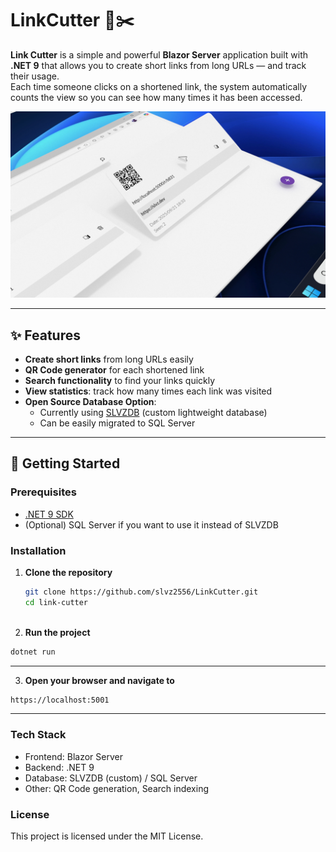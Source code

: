 # LinkCutter 🔗✂️

**Link Cutter** is a simple and powerful **Blazor Server** application built with **.NET 9** that allows you to create short links from long URLs — and track their usage.  
Each time someone clicks on a shortened link, the system automatically counts the view so you can see how many times it has been accessed.

![Preview](preview.jpg)

---

## ✨ Features

- **Create short links** from long URLs easily  
- **QR Code generator** for each shortened link  
- **Search functionality** to find your links quickly  
- **View statistics**: track how many times each link was visited  
- **Open Source Database Option**:  
  - Currently using [SLVZDB](https://github.com/slvz2556/SLVZDB) (custom lightweight database)  
  - Can be easily migrated to SQL Server  

---

## 🚀 Getting Started

### Prerequisites
- [.NET 9 SDK](https://dotnet.microsoft.com/download)
- (Optional) SQL Server if you want to use it instead of SLVZDB

### Installation

1. **Clone the repository**
   ```bash
   git clone https://github.com/slvz2556/LinkCutter.git
   cd link-cutter



2. **Run the project**
  ```bash
  dotnet run


```
---

3. **Open your browser and navigate to**
  ```bash
  https://localhost:5001

```
---

### Tech Stack

- Frontend: Blazor Server
- Backend: .NET 9
- Database: SLVZDB (custom) / SQL Server
- Other: QR Code generation, Search indexing



### License
This project is licensed under the MIT License.
